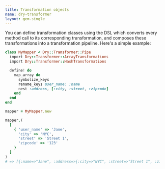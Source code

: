 ```yaml
---
title: Transformation objects
name: dry-transformer
layout: gem-single
---
```


You can define transformation classes using the DSL which converts every method call to its corresponding transformation, and composes these transformations into a transformation pipeline. Here's a simple example:

```ruby
class MyMapper < Dry::Transformer::Pipe
  import Dry::Transformer::ArrayTransformations
  import Dry::Transformer::HashTransformations

  define! do
    map_array do
      symbolize_keys
      rename_keys user_name: :name
      nest :address, [:city, :street, :zipcode]
    end
  end
end

mapper = MyMapper.new

mapper.(
  [
    { 'user_name' => 'Jane',
      'city' => 'NYC',
      'street' => 'Street 1',
      'zipcode' => '123'
    }
  ]
)
# => [{:name=>"Jane", :address=>{:city=>"NYC", :street=>"Street 1", :zipcode=>"123"}}]
```
